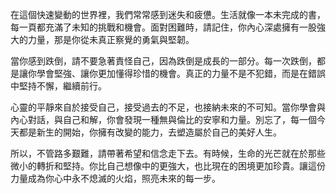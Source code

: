 在這個快速變動的世界裡，我們常常感到迷失和疲憊。生活就像一本未完成的書，每一頁都充滿了未知的挑戰和機會。面對困難時，請記住，你內心深處擁有一股強大的力量，那是你從未真正察覺的勇氣與堅韌。

當你感到跌倒，請不要急著責怪自己，因為跌倒是成長的一部分。每一次跌倒，都是讓你學會堅強、讓你更加懂得珍惜的機會。真正的力量不是不犯錯，而是在錯誤中堅持不懈，繼續前行。

心靈的平靜來自於接受自己，接受過去的不足，也接納未來的不可知。當你學會與內心對話，與自己和解，你會發現一種無與倫比的安寧和力量。別忘了，每一個今天都是新生的開始，你擁有改變的能力，去塑造屬於自己的美好人生。

所以，不管路多艱難，請帶著希望和信念走下去。有時候，生命的光芒就在於那些微小的轉折和堅持。你比自己想像中的更強大，也比現在的困境更加珍貴。讓這份力量成為你心中永不熄滅的火焰，照亮未來的每一步。